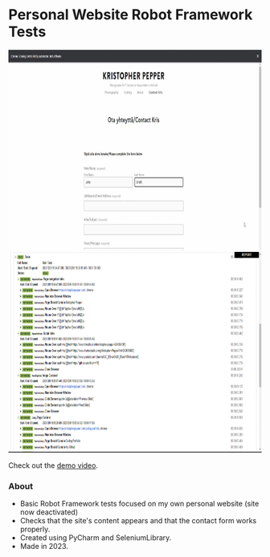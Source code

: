 # Personal Website Robot Framework Tests

<img src="RFT1.png" height="400"/>
<img src="RFT2.png" height="400"/>

Check out the [demo video](https://youtu.be/XwKK_wbBUvI).

### About

- Basic Robot Framework tests focused on my own personal website (site now deactivated)
- Checks that the site's content appears and that the contact form works properly.
- Created using PyCharm and SeleniumLibrary.
- Made in 2023.
